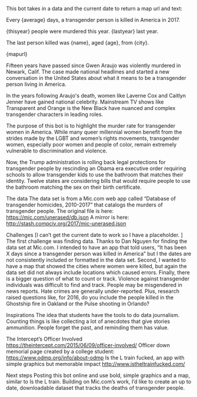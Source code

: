 This bot takes in a data and the current date to return a map url and text: 

Every {average} days, a transgender person is killed in America in 2017.

{thisyear} people were murdered this year. {lastyear} last year.

The last person killed was {name}, aged {age}, from {city}.

{mapurl}


Fifteen years have passed since Gwen Araujo was violently murdered in Newark, Calif. The case made national headlines and started a new conversation in the United States about what it means to be a transgender person living in America.

In the years following Araujo's death, women like Laverne Cox  and Caitlyn Jenner have gained national celebrity. Mainstream TV shows like Transparent and Orange is the New Black have nuanced and complex transgender characters in leading roles.

The purpose of this bot is to highlight the murder rate for transgender women in America. While many queer millennial women benefit from the strides made by the LGBT and women’s rights movements, transgender women, especially poor women and people of color, remain extremely vulnerable to discrimination and violence.

Now, the Trump administration is rolling back legal protections for transgender people by rescinding an Obama era executive order requiring schools to allow transgender kids to use the bathroom that matches their identity.  Twelve states are considering bills that would require people to use the bathroom matching the sex on their birth certificate.

The data
The data set is from a Mic.com web app called “Database of transgender homicides, 2010-2017” that catalogs the murders of transgender people.
The original file is here: https://mic.com/unerased/db.json
A mirror is here:
http://stash.compciv.org/2017/mic-unerased.json

Challenges
[I can’t get the current date to work so I have a placeholder. ]
The first challenge was finding data. Thanks to Dan Nguyen for finding the data set at Mic.com.
I intended to have an app that told users, “It has been X days since a transgender person was killed in America” but I the dates are not consistently included or formatted in the data set. Second, I wanted to have a map that showed the cities where women were killed, but again the data set did not always include locations which caused errors.
Finally, there is a bigger question of what to count or track. Violence against transgender individuals was difficult to find and track. People may be misgendered in news reports. Hate crimes are generally under-reported.
Plus, research raised questions like, for 2016, do you include the people killed in the Ghostship fire in Oakland or the Pulse shooting in Orlando?

Inspirations
The idea that students have the tools to do data journalism. Counting things is like collecting a lot of anecdotes that give stories ammunition.  People forget the past, and reminding them has value.

The Intercept’s Officer Involved  https://theintercept.com/2015/06/09/officer-involved/
Officer down memorial page created by a college student: https://www.odmp.org/info/about-odmp
Is the L train fucked, an app with simple graphics but memorable impact http://www.istheltrainfucked.com/

Next steps
Posting this bot online and use bold, simple graphics and a map, similar to Is the L train.
Building on Mic.com’s work, I’d like to create an up to date, downloadable dataset that tracks the deaths of transgender people.
